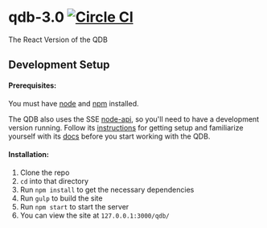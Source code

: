 # qdb-3.0  [![Circle CI](https://circleci.com/gh/rit-sse/qdb-3.0/tree/master.svg?style=svg)](https://circleci.com/gh/rit-sse/qdb-3.0/tree/master)
The React Version of the QDB

## Development Setup

#### Prerequisites:
You must have [node](https://nodejs.org/en/download/) and [npm](https://www.npmjs.com/) installed.

The QDB also uses the SSE [node-api](https://github.com/rit-sse/node-api), so you'll need to have a development version running. Follow its [instructions](https://github.com/rit-sse/node-api/blob/master/README.md) for getting setup and familiarize yourself with its [docs](http://docs.sse.apiary.io/) before you start working with the QDB.

#### Installation:

1. Clone the repo
2. `cd` into that directory
3. Run `npm install` to get the necessary dependencies
4. Run `gulp` to build the site
5. Run `npm start` to start the server
6. You can view the site at `127.0.0.1:3000/qdb/`
